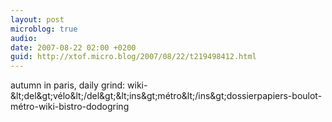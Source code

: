 ```yaml
---
layout: post
microblog: true
audio: 
date: 2007-08-22 02:00 +0200
guid: http://xtof.micro.blog/2007/08/22/t219498412.html
---
```

autumn in paris, daily grind: wiki-&amp;lt;del&amp;gt;vélo&amp;lt;/del&amp;gt;&amp;lt;ins&amp;gt;métro&amp;lt;/ins&amp;gt;dossierpapiers-boulot-métro-wiki-bistro-dodogring
